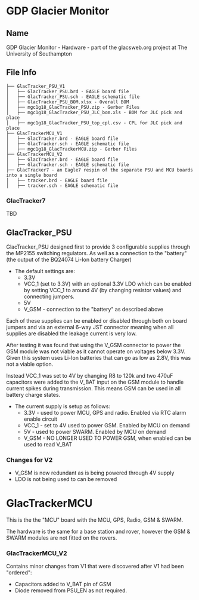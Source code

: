 # GDP Glacier Monitor

## Name
GDP Glacier Monitor - Hardware - part of the glacsweb.org project at The University of Southampton

## File Info
```
├── GlacTracker_PSU_V1
│   ├── GlacTracker_PSU.brd - EAGLE board file
│   ├── GlacTracker_PSU.sch - EAGLE schematic file
│   ├── GlacTracker_PSU_BOM.xlsx - Overall BOM
│   ├── mgc1g18_GlacTracker_PSU.zip - Gerber Files
│   ├── mgc1g18_GlacTracker_PSU_JLC_bom.xls - BOM for JLC pick and place
│   ├── mgc1g18_GlacTracker_PSU_top_cpl.csv - CPL for JLC pick and place
├── GlacTrackerMCU_V1 
│   ├── GlacTracker.brd - EAGLE board file
│   ├── GlacTracker.sch - EAGLE schematic file
│   ├── mgc1g18_GlacTrackerMCU.zip - Gerber Files
├── GlacTrackerMCU_V2
│   ├── GlacTracker.brd - EAGLE board file
│   ├── GlacTracker.sch - EAGLE schematic file
├── GlacTracker7 - an Eagle7 respin of the separate PSU and MCU boards into a single board
│   ├── tracker.brd - EAGLE board file
│   ├── tracker.sch - EAGLE schematic file
```

### GlacTracker7
TBD

## GlacTracker_PSU
GlacTracker_PSU designed first to provide 3 configurable supplies through the MP2155 switching regulators. As well as a connection to the "battery" (the output of the BQ24074 Li-Ion battery Charger)
* The default settings are:
    * 3.3V
    * VCC_1 (set to 3.3V) with an optional 3.3V LDO which can be enabled by setting VCC_1 to around 4V (by changing resistor values) and connecting jumpers.
    * 5V
    * V_GSM - connection to the "battery" as described above

Each of these supplies can be enabled or disabled through both on board jumpers and via an external 6-way JST connector meaning when all supplies are disabled the leakage current is very low.

After testing it was found that using the V_GSM connector to power the GSM module was not viable as it cannot operate on voltages below 3.3V. Given this system uses Li-Ion batteries that can go as low as 2.8V, this was not a viable option.

Instead VCC_1 was set to 4V by changing R8 to 120k and two 470uF capacitors were added to the V_BAT input on the GSM module to handle current spikes during transmission. This means GSM can be used in all battery charge states.

* The current supply is setup as follows:
    * 3.3V - used to power MCU, GPS and radio. Enabled via RTC alarm enable circuit
    * VCC_1 - set to 4V used to power GSM. Enabled by MCU on demand
    * 5V - used to power SWARM. Enabled by MCU on demand
    * V_GSM - NO LONGER USED TO POWER GSM, when enabled can be used to read V_BAT

### Changes for V2
* V_GSM is now redundant as is being powered through 4V supply
* LDO is not being used to can be removed


# GlacTrackerMCU
This is the the "MCU" board with the MCU, GPS, Radio, GSM & SWARM.

The hardware is the same for a base station and rover, however the GSM & SWARM modules are not fitted on the rovers.


### GlacTrackerMCU_V2
Contains minor changes from V1 that were discovered after V1 had been "ordered":
* Capacitors added to V_BAT pin of GSM
* Diode removed from PSU_EN as not required.
